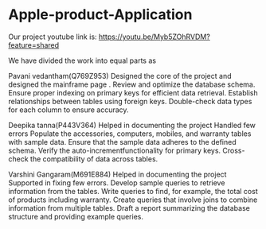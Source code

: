 # Apple-product-Application
Our project youtube link is:
https://youtu.be/Myb5ZOhRVDM?feature=shared

We have divided the work into equal parts as

Pavani vedantham(Q769Z953)
Designed the core of the project and designed the mainframe page . Review and optimize the database schema.
Ensure proper indexing on primary keys for efficient data retrieval.
Establish relationships between tables using foreign keys.
Double-check data types for each column to ensure accuracy.

Deepika tanna(P443V364)
Helped in documenting the project Handled few errors
Populate the accessories, computers, mobiles, and warranty tables with sample data.
Ensure that the sample data adheres to the defined schema.
Verify the auto-incrementfunctionality for primary keys.
Cross-check the compatibility of data across tables.

Varshini Gangaram(M691E884)
Helped in documenting the project Supported in fixing few errors.
Develop sample queries to retrieve information from the tables.
Write queries to find, for example, the total cost of products including warranty.
Create queries that involve joins to combine information from multiple tables.
Draft a report summarizing the database structure and providing example queries.
